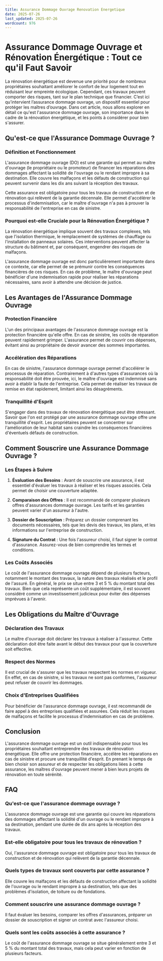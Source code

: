 ```yaml
---
title: Assurance Dommage Ouvrage Renovation Energetique
date: 2025-07-26
last_updated: 2025-07-26
wordcount: 976
---
```


# Assurance Dommage Ouvrage et Rénovation Énergétique : Tout ce qu'il Faut Savoir

La rénovation énergétique est devenue une priorité pour de nombreux propriétaires souhaitant améliorer le confort de leur logement tout en réduisant leur empreinte écologique. Cependant, ces travaux peuvent comporter des risques, tant sur le plan technique que financier. C’est ici qu’intervient l’assurance dommage ouvrage, un dispositif essentiel pour protéger les maîtres d’ouvrage. Dans cet article, nous allons explorer en détail ce qu'est l'assurance dommage ouvrage, son importance dans le cadre de la rénovation énergétique, et les points à considérer pour bien s'assurer.

## Qu'est-ce que l'Assurance Dommage Ouvrage ?

### Définition et Fonctionnement

L'assurance dommage ouvrage (DO) est une garantie qui permet au maître d'ouvrage (le propriétaire ou le promoteur) de financer les réparations des dommages affectant la solidité de l'ouvrage ou le rendant impropre à sa destination. Elle couvre les malfaçons et les défauts de construction qui peuvent survenir dans les dix ans suivant la réception des travaux.

Cette assurance est obligatoire pour tous les travaux de construction et de rénovation qui relèvent de la garantie décennale. Elle permet d'accélérer le processus d'indemnisation, car le maître d'ouvrage n'a pas à prouver la responsabilité de l'entreprise en cas de sinistre.

### Pourquoi est-elle Cruciale pour la Rénovation Énergétique ?

La rénovation énergétique implique souvent des travaux complexes, tels que l'isolation thermique, le remplacement de systèmes de chauffage ou l'installation de panneaux solaires. Ces interventions peuvent affecter la structure du bâtiment et, par conséquent, engendrer des risques de malfaçons.

L'assurance dommage ouvrage est donc particulièrement importante dans ce contexte, car elle permet de se prémunir contre les conséquences financières de ces risques. En cas de problème, le maître d'ouvrage peut bénéficier d'une indemnisation rapide pour réaliser les réparations nécessaires, sans avoir à attendre une décision de justice.

## Les Avantages de l'Assurance Dommage Ouvrage

### Protection Financière

L'un des principaux avantages de l'assurance dommage ouvrage est la protection financière qu'elle offre. En cas de sinistre, les coûts de réparation peuvent rapidement grimper. L'assurance permet de couvrir ces dépenses, évitant ainsi au propriétaire de devoir avancer des sommes importantes.

### Accélération des Réparations

En cas de sinistre, l'assurance dommage ouvrage permet d'accélérer le processus de réparation. Contrairement à d'autres types d'assurances où la responsabilité doit être prouvée, ici, le maître d'ouvrage est indemnisé sans avoir à établir la faute de l'entreprise. Cela permet de réaliser les travaux de remise en état rapidement, limitant ainsi les désagréments.

### Tranquillité d'Esprit

S'engager dans des travaux de rénovation énergétique peut être stressant. Savoir que l'on est protégé par une assurance dommage ouvrage offre une tranquillité d'esprit. Les propriétaires peuvent se concentrer sur l'amélioration de leur habitat sans craindre les conséquences financières d'éventuels défauts de construction.

## Comment Souscrire une Assurance Dommage Ouvrage ?

### Les Étapes à Suivre

1. **Évaluation des Besoins** : Avant de souscrire une assurance, il est essentiel d'évaluer les travaux à réaliser et les risques associés. Cela permet de choisir une couverture adaptée.

2. **Comparaison des Offres** : Il est recommandé de comparer plusieurs offres d'assurances dommage ouvrage. Les tarifs et les garanties peuvent varier d'un assureur à l'autre.

3. **Dossier de Souscription** : Préparez un dossier comprenant les documents nécessaires, tels que les devis des travaux, les plans, et les informations sur l'entreprise de construction.

4. **Signature du Contrat** : Une fois l'assureur choisi, il faut signer le contrat d'assurance. Assurez-vous de bien comprendre les termes et conditions.

### Les Coûts Associés

Le coût de l'assurance dommage ouvrage dépend de plusieurs facteurs, notamment le montant des travaux, la nature des travaux réalisés et le profil de l'assuré. En général, le prix se situe entre 3 et 5 % du montant total des travaux. Bien que cela représente un coût supplémentaire, il est souvent considéré comme un investissement judicieux pour éviter des dépenses imprévues à l'avenir.

## Les Obligations du Maître d'Ouvrage

### Déclaration des Travaux

Le maître d'ouvrage doit déclarer les travaux à réaliser à l'assureur. Cette déclaration doit être faite avant le début des travaux pour que la couverture soit effective.

### Respect des Normes

Il est crucial de s'assurer que les travaux respectent les normes en vigueur. En effet, en cas de sinistre, si les travaux ne sont pas conformes, l'assureur peut refuser de couvrir les dommages.

### Choix d'Entreprises Qualifiées

Pour bénéficier de l'assurance dommage ouvrage, il est recommandé de faire appel à des entreprises qualifiées et assurées. Cela réduit les risques de malfaçons et facilite le processus d'indemnisation en cas de problème.

## Conclusion

L'assurance dommage ouvrage est un outil indispensable pour tous les propriétaires souhaitant entreprendre des travaux de rénovation énergétique. Elle offre une protection financière, accélère les réparations en cas de sinistre et procure une tranquillité d'esprit. En prenant le temps de bien choisir son assureur et de respecter les obligations liées à cette assurance, les maîtres d'ouvrage peuvent mener à bien leurs projets de rénovation en toute sérénité.

## FAQ

### Qu'est-ce que l'assurance dommage ouvrage ?

L'assurance dommage ouvrage est une garantie qui couvre les réparations des dommages affectant la solidité d'un ouvrage ou le rendant impropre à sa destination, pendant une durée de dix ans après la réception des travaux.

### Est-elle obligatoire pour tous les travaux de rénovation ?

Oui, l'assurance dommage ouvrage est obligatoire pour tous les travaux de construction et de rénovation qui relèvent de la garantie décennale.

### Quels types de travaux sont couverts par cette assurance ?

Elle couvre les malfaçons et les défauts de construction affectant la solidité de l'ouvrage ou le rendant impropre à sa destination, tels que des problèmes d'isolation, de toiture ou de fondations.

### Comment souscrire une assurance dommage ouvrage ?

Il faut évaluer les besoins, comparer les offres d'assurances, préparer un dossier de souscription et signer un contrat avec l'assureur choisi.

### Quels sont les coûts associés à cette assurance ?

Le coût de l'assurance dommage ouvrage se situe généralement entre 3 et 5 % du montant total des travaux, mais cela peut varier en fonction de plusieurs facteurs.